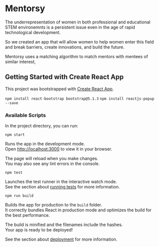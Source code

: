
# Mentorsy 

The underrepresentation of women in both professional and educational STEM environemnts is a persistent issue even in the age of rapid technological development. 

So we created an app that will allow women to help women enter this field and break barriers, create innovations, and build the future.

Mentorsy uses a matching algorithm to match mentors with mentees of similar interest, 




## Getting Started with Create React App

This project was bootstrapped with [Create React App](https://github.com/facebook/create-react-app).

` npm install react-bootstrap bootstrap@5.1.3 `
`npm install reactjs-popup --save `

### Available Scripts

In the project directory, you can run:

`npm start`

Runs the app in the development mode.\
Open [http://localhost:3000](http://localhost:3000) to view it in your browser.

The page will reload when you make changes.\
You may also see any lint errors in the console.

 `npm test`

Launches the test runner in the interactive watch mode.\
See the section about [running tests](https://facebook.github.io/create-react-app/docs/running-tests) for more information.

 `npm run build`

Builds the app for production to the `build` folder.\
It correctly bundles React in production mode and optimizes the build for the best performance.

The build is minified and the filenames include the hashes.\
Your app is ready to be deployed!

See the section about [deployment](https://facebook.github.io/create-react-app/docs/deployment) for more information.


